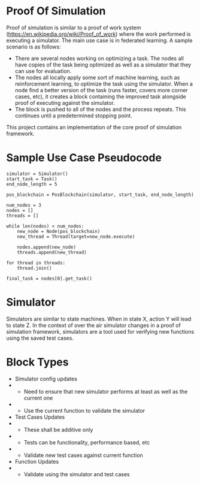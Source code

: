 # Proof Of Simulation
Proof of simulation is similar to a proof of work system (https://en.wikipedia.org/wiki/Proof_of_work) where the work performed is executing a simulator. The main use case is in federated learning. A sample scenario is as follows:
- There are several nodes working on optimizing a task. The nodes all have copies of the task being optimized as well as a simulator that they can use for evaluation.
- The nodes all locally apply some sort of machine learning, such as reinforcement learning, to optimize the task using the simulator. When a node find a better version of the task (runs faster, covers more corner cases, etc), it creates a block containing the improved task alongside proof of executing against the simulator.
- The block is pushed to all of the nodes and the process repeats. This continues until a predetermined stopping point.

This project contains an implementation of the core proof of simulation framework.

# Sample Use Case Pseudocode
```
simulator = Simulator()
start_task = Task()
end_node_length = 5

pos_blockchain = PosBlockchain(simulator, start_task, end_node_length)

num_nodes = 3
nodes = []
threads = []

while len(nodes) < num_nodes:
    new_node = Node(pos_blockchain)
    new_thread = Thread(target=new_node.execute)

    nodes.append(new_node)
    threads.append(new_thread)
    
for thread in threads:
    thread.join()

final_task = nodes[0].get_task()
```

# Simulator
Simulators are similar to state machines. When in state X, action Y will lead to state Z. In the context of over the air simulator changes in a proof of simulation framework, simulators are a tool used for verifying new functions using the saved test cases.

# Block Types
- Simulator config updates
- - Need to ensure that new simulator performs at least as well as the current one
- - Use the current function to validate the simulator
- Test Cases Updates
- - These shall be additive only
- - Tests can be functionality, performance based, etc
- - Validate new test cases against current function
- Function Updates
- - Validate using the simulator and test cases
